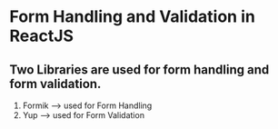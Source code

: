 # Form Handling and Validation in ReactJS
## Two Libraries are used for form handling and form validation.
1. Formik --> used for Form Handling
2. Yup --> used for Form Validation
